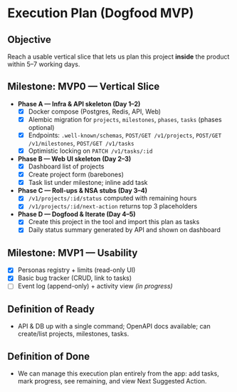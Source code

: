 # Execution Plan (Dogfood MVP)

## Objective
Reach a usable vertical slice that lets us plan this project **inside** the product within 5–7 working days.

## Milestone: MVP0 — Vertical Slice
- **Phase A — Infra & API skeleton (Day 1–2)**
  - [x] Docker compose (Postgres, Redis, API, Web)
  - [x] Alembic migration for `projects`, `milestones`, `phases`, `tasks` (phases optional)
  - [x] Endpoints: `.well-known/schemas`, `POST/GET /v1/projects`, `POST/GET /v1/milestones`, `POST/GET /v1/tasks`
  - [x] Optimistic locking on `PATCH /v1/tasks/:id`
- **Phase B — Web UI skeleton (Day 2–3)**
  - [x] Dashboard list of projects
  - [x] Create project form (barebones)
  - [x] Task list under milestone; inline add task
- **Phase C — Roll-ups & NSA stubs (Day 3–4)**
  - [x] `/v1/projects/:id/status` computed with remaining hours
  - [x] `/v1/projects/:id/next-action` returns top 3 placeholders
- **Phase D — Dogfood & Iterate (Day 4–5)**
  - [x] Create this project in the tool and import this plan as tasks
  - [x] Daily status summary generated by API and shown on dashboard

## Milestone: MVP1 — Usability
- [x] Personas registry + limits (read-only UI)
- [x] Basic bug tracker (CRUD, link to tasks)
- [ ] Event log (append-only) + activity view *(in progress)*

## Definition of Ready
- API & DB up with a single command; OpenAPI docs available; can create/list projects, milestones, tasks.

## Definition of Done
- We can manage this execution plan entirely from the app: add tasks, mark progress, see remaining, and view Next Suggested Action.





